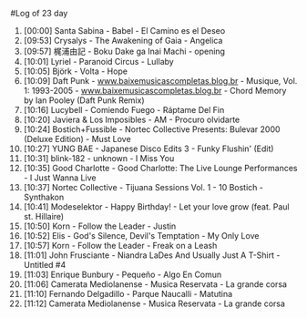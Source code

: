 #Log of 23 day

1. [00:00] Santa Sabina - Babel - El Camino es el Deseo
1. [09:53] Crysalys - The Awakening of Gaia - Angelica
1. [09:57] 梶浦由記 - Boku Dake ga Inai Machi - opening
1. [10:01] Lyriel - Paranoid Circus - Lullaby
1. [10:05] Björk - Volta - Hope
1. [10:09] Daft Punk - www.baixemusicascompletas.blog.br - Musique, Vol. 1: 1993-2005 - www.baixemusicascompletas.blog.br - Chord Memory by Ian Pooley (Daft Punk Remix)
1. [10:16] Lucybell - Comiendo Fuego - Ráptame Del Fin
1. [10:20] Javiera & Los Imposibles - AM - Procuro olvidarte
1. [10:24] Bostich+Fussible - Nortec Collective Presents: Bulevar 2000 (Deluxe Edition) - Must Love
1. [10:27] YUNG BAE - Japanese Disco Edits 3 - Funky Flushin' (Edit)
1. [10:31] blink-182 - unknown - I Miss You
1. [10:35] Good Charlotte - Good Charlotte: The Live Lounge Performances - I Just Wanna Live
1. [10:37] Nortec Collective - Tijuana Sessions Vol. 1 - 10 Bostich - Synthakon
1. [10:41] Modeselektor - Happy Birthday! - Let your love grow (feat. Paul st. Hillaire)
1. [10:50] Korn - Follow the Leader - Justin
1. [10:52] Elis - God's Silence, Devil's Temptation - My Only Love
1. [10:57] Korn - Follow the Leader - Freak on a Leash
1. [11:01] John Frusciante - Niandra LaDes And Usually Just A T-Shirt - Untitled #4
1. [11:03] Enrique Bunbury - Pequeño - Algo En Comun
1. [11:06] Camerata Mediolanense - Musica Reservata - La grande corsa
1. [11:10] Fernando Delgadillo - Parque Naucalli - Matutina
1. [11:12] Camerata Mediolanense - Musica Reservata - La grande corsa

